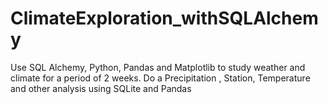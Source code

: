 # ClimateExploration_withSQLAlchemy
Use SQL Alchemy, Python, Pandas and Matplotlib to study weather and climate for a period of 2 weeks. Do a Precipitation , Station, Temperature and other analysis using SQLite and Pandas
